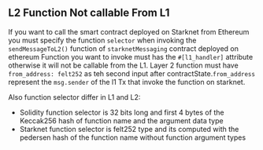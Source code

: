 ## L2 Function Not callable From L1
If you want to call the smart contract deployed on Starknet from Ethereum you must specify the function `selector` when invoking the `sendMessageToL2()` function of `starknetMessaging` contract deployed on ethereum
Function you want to invoke must has the `#[l1_handler]` attribute otherwise it will not be callable from the L1.
Layer 2 function must have `from_address: felt252` as teh second input after contractState.`from_address` represent the `msg.sender` of the l1 Tx that invoke the function on starknet.


Also function selector differ in L1 and L2:
- Solidity function selector is 32 bits long and first 4 bytes of the Keccak256 hash of function name and the argument data type
- Starknet function selector is felt252 type and its computed with the pedersen hash of the function name without function argument types